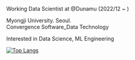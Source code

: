 
Working Data Scientist at @Dunamu (2022/12 ~ )  

Myongji University. Seoul. <br />
Convergence Software_Data Technology <br />

Interested in Data Science, ML Engineering<br />

<!-- [![Anurag's GitHub stats](https://github-readme-stats.vercel.app/api?username=wnd180&count_private=true&show_icons=true)](https://github.com/anuraghazra/github-readme-stats) -->
[![Top Langs](https://github-readme-stats.vercel.app/api/top-langs/?username=wnd180&layout=compact&langs_count=6)](https://github.com/anuraghazra/github-readme-stats) 
